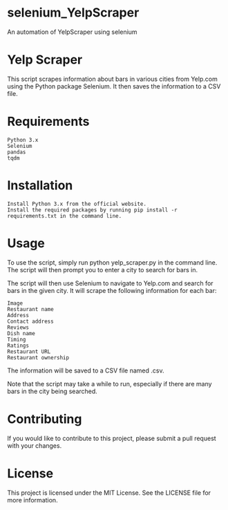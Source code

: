 # selenium_YelpScraper
An automation of YelpScraper using selenium

# Yelp Scraper

This script scrapes information about bars in various cities from Yelp.com using the Python package Selenium. It then saves the information to a CSV file.
# Requirements

    Python 3.x
    Selenium
    pandas
    tqdm
    
# Installation

    Install Python 3.x from the official website.
    Install the required packages by running pip install -r requirements.txt in the command line.

# Usage

To use the script, simply run python yelp_scraper.py in the command line. The script will then prompt you to enter a city to search for bars in.

The script will then use Selenium to navigate to Yelp.com and search for bars in the given city. It will scrape the following information for each bar:

    Image
    Restaurant name
    Address
    Contact address
    Reviews
    Dish name
    Timing
    Ratings
    Restaurant URL
    Restaurant ownership

The information will be saved to a CSV file named <city>.csv.

Note that the script may take a while to run, especially if there are many bars in the city being searched.
# Contributing

If you would like to contribute to this project, please submit a pull request with your changes.
# License

This project is licensed under the MIT License. See the LICENSE file for more information.
